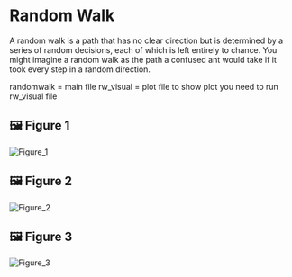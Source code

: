 # Random Walk
A random walk is a path that has no clear direction but is determined  by a series of random decisions, each of which is left entirely to chance. You  might imagine a random walk as the path a confused ant would take if it  took every step in a random direction.

randomwalk = main file
rw_visual = plot file
to show plot you need to run rw_visual file
## 🖼️ Figure 1

![Figure_1](https://user-images.githubusercontent.com/76072666/162598062-a253ce02-7d22-47c7-9839-f26c987df5ba.png)

## 🖼️ Figure 2

![Figure_2](https://user-images.githubusercontent.com/76072666/162598064-2baf0f7d-cf36-460d-960d-35b5cdcb4c71.png)

## 🖼️ Figure 3

![Figure_3](https://user-images.githubusercontent.com/76072666/162598065-cde046f4-36b5-42c9-a58d-b9cd6bcc7f89.png)

